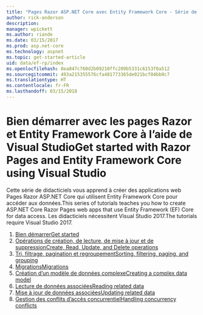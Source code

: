 ```yaml
---
title: "Pages Razor ASP.NET Core avec Entity Framework Core - Série de didacticiels"
author: rick-anderson
description: 
manager: wpickett
ms.author: riande
ms.date: 03/15/2017
ms.prod: asp.net-core
ms.technology: aspnet
ms.topic: get-started-article
uid: data/ef-rp/index
ms.openlocfilehash: 8ea847c760d2b09210ffc209b5331c6153f0a512
ms.sourcegitcommit: 493a215355576cfa481773365de021bcf04bb9c7
ms.translationtype: HT
ms.contentlocale: fr-FR
ms.lasthandoff: 03/15/2018
---
```

# <a name="get-started-with-razor-pages-and-entity-framework-core-using-visual-studio"></a><span data-ttu-id="61874-102">Bien démarrer avec les pages Razor et Entity Framework Core à l’aide de Visual Studio</span><span class="sxs-lookup"><span data-stu-id="61874-102">Get started with Razor Pages and Entity Framework Core using Visual Studio</span></span>

<span data-ttu-id="61874-103">Cette série de didacticiels vous apprend à créer des applications web Pages Razor ASP.NET Core qui utilisent Entity Framework Core pour accéder aux données.</span><span class="sxs-lookup"><span data-stu-id="61874-103">This series of tutorials teaches you how to create ASP.NET Core Razor Pages web apps that use Entity Framework (EF) Core for data access.</span></span> <span data-ttu-id="61874-104">Les didacticiels nécessitent Visual Studio 2017.</span><span class="sxs-lookup"><span data-stu-id="61874-104">The tutorials require Visual Studio 2017.</span></span>

1. [<span data-ttu-id="61874-105">Bien démarrer</span><span class="sxs-lookup"><span data-stu-id="61874-105">Get started</span></span>](xref:data/ef-rp/intro)
1. [<span data-ttu-id="61874-106">Opérations de création, de lecture, de mise à jour et de suppression</span><span class="sxs-lookup"><span data-stu-id="61874-106">Create, Read, Update, and Delete operations</span></span>](xref:data/ef-rp/crud)
1. [<span data-ttu-id="61874-107">Tri, filtrage, pagination et regroupement</span><span class="sxs-lookup"><span data-stu-id="61874-107">Sorting, filtering, paging, and grouping</span></span>](xref:data/ef-rp/sort-filter-page)
1. [<span data-ttu-id="61874-108">Migrations</span><span class="sxs-lookup"><span data-stu-id="61874-108">Migrations</span></span>](xref:data/ef-rp/migrations)
1. [<span data-ttu-id="61874-109">Création d’un modèle de données complexe</span><span class="sxs-lookup"><span data-stu-id="61874-109">Creating a complex data model</span></span>](xref:data/ef-rp/complex-data-model)
1. [<span data-ttu-id="61874-110">Lecture de données associées</span><span class="sxs-lookup"><span data-stu-id="61874-110">Reading related data</span></span>](xref:data/ef-rp/read-related-data)
1. [<span data-ttu-id="61874-111">Mise à jour de données associées</span><span class="sxs-lookup"><span data-stu-id="61874-111">Updating related data</span></span>](xref:data/ef-rp/update-related-data)
1. [<span data-ttu-id="61874-112">Gestion des conflits d’accès concurrentiel</span><span class="sxs-lookup"><span data-stu-id="61874-112">Handling concurrency conflicts</span></span>](xref:data/ef-rp/concurrency)
